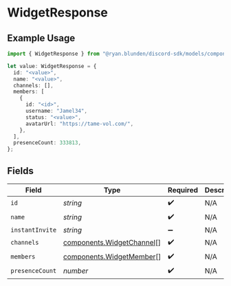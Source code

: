 # WidgetResponse

## Example Usage

```typescript
import { WidgetResponse } from "@ryan.blunden/discord-sdk/models/components";

let value: WidgetResponse = {
  id: "<value>",
  name: "<value>",
  channels: [],
  members: [
    {
      id: "<id>",
      username: "Jamel34",
      status: "<value>",
      avatarUrl: "https://tame-vol.com/",
    },
  ],
  presenceCount: 333813,
};
```

## Fields

| Field                                                                  | Type                                                                   | Required                                                               | Description                                                            |
| ---------------------------------------------------------------------- | ---------------------------------------------------------------------- | ---------------------------------------------------------------------- | ---------------------------------------------------------------------- |
| `id`                                                                   | *string*                                                               | :heavy_check_mark:                                                     | N/A                                                                    |
| `name`                                                                 | *string*                                                               | :heavy_check_mark:                                                     | N/A                                                                    |
| `instantInvite`                                                        | *string*                                                               | :heavy_minus_sign:                                                     | N/A                                                                    |
| `channels`                                                             | [components.WidgetChannel](../../models/components/widgetchannel.md)[] | :heavy_check_mark:                                                     | N/A                                                                    |
| `members`                                                              | [components.WidgetMember](../../models/components/widgetmember.md)[]   | :heavy_check_mark:                                                     | N/A                                                                    |
| `presenceCount`                                                        | *number*                                                               | :heavy_check_mark:                                                     | N/A                                                                    |